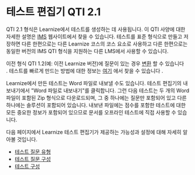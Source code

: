 # 테스트 편집기 QTI 2.1

QTI 2.1 형식은 Learnize에서 테스트를 생성하는 데 사용됩니다. 이 QTI 사양에 대한 자세한 설명은 [IMS](http://www.imsglobal.co.kr/) 웹사이트에서 찾을 수 있습니다. 테스트를 표준 형식으로 만들고 저장하면 다른 한편으로는 다른 Learnize 코스의 코스 요소로 사용하고 다른 한편으로는 동일한 버전의 IMS QTI 형식을 지원하는 다른 LMS에서 사용할 수 있습니다.

이전 형식 QTI 1.2(예: 이전 Learnize 버전)에 질문이 있는 경우 [변환](http://docs.learnize.co.kr/manual_user/tests/Changing_from_QTI_1.2_to_QTI_2.1/) 할 수 있습니다 . 테스트를 빠르게 만드는 방법에 대한 정보는 [여기](http://docs.learnize.co.kr/manual_user/tests/Four_Steps_to_Your_Test_or_Self-test/) 에서 찾을 수 있습니다 .

Learnize에서 만든 테스트는 Word 파일로 내보낼 수도 있습니다. 테스트 편집기의 내보내기에서 "Word 파일로 내보내기"를 클릭합니다. 그런 다음 테스트는 두 개의 Word 파일이 포함된 Zip 형식으로 다운로드되며, 그 중 하나에는 질문만 포함되어 있고 다른 하나에는 솔루션이 포함되어 있습니다. 내보낸 파일에는 점수를 포함한 테스트에 대한 모든 중요한 정보가 포함되어 있으므로 문서를 오프라인 테스트에 직접 사용할 수 있습니다.

다음 페이지에서 Learnize 테스트 편집기가 제공하는 가능성과 설정에 대해 자세히 알아볼 것입니다.

- [테스트 질문 유형](http://docs.learnize.co.kr/manual_user/tests/Test_question_types/)
- [테스트 질문 구성](http://docs.learnize.co.kr/manual_user/tests/Configure_test_questions/)
- [테스트 구성](http://docs.learnize.co.kr/manual_user/tests/Configure_tests/)